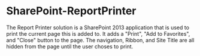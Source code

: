 # SharePoint-ReportPrinter
The Report Printer solution is a SharePoint 2013 application that is used to print the current page this is added to. It adds a "Print", "Add to Favorites", and "Close" button to the page. The navigation, Ribbon, and Site Title are all hidden from the page until the user choses to print.
